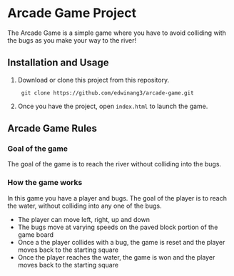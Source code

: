 # Arcade Game Project

The Arcade Game is a simple game where you have to avoid colliding with the bugs as you make your way to the river!

## Installation and Usage

1. Download or clone this project from this repository.
    
        git clone https://github.com/edwinang3/arcade-game.git
    
2. Once you have the project, open `index.html` to launch the game.


## Arcade Game Rules

### Goal of the game

The goal of the game is to reach the river without colliding into the bugs.


### How the game works

In this game you have a player and bugs. The goal of the player is to reach the water, without colliding into any one of the bugs.

* The player can move left, right, up and down
* The bugs move at varying speeds on the paved block portion of the game board
* Once a the player collides with a bug, the game is reset and the player moves back to the starting square
* Once the player reaches the water, the game is won and the player moves back to the starting square
